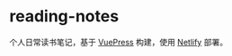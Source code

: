# reading-notes

个人日常读书笔记，基于 [VuePress] 构建，使用 [Netlify] 部署。

[VuePress]: <https://github.com/vuejs/vuepress>
[Netlify]: <https://www.netlify.com/>
